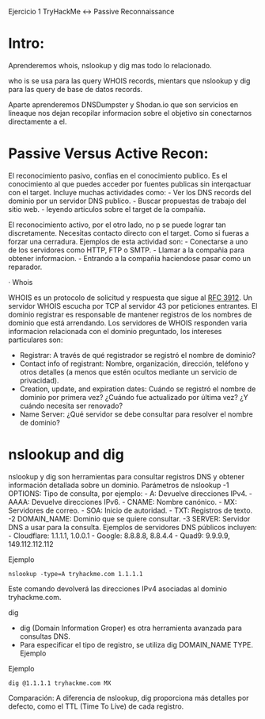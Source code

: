 Ejercicio 1 TryHackMe <-> Passive Reconnaissance

# Intro:

Aprenderemos whois, nslookup y dig mas todo lo relacionado.

who is se usa para las query WHOIS records, mientars que nslookup y dig para las query de base de datos records.

Aparte aprenderemos DNSDumpster y Shodan.io que son servicios en lineaque nos dejan recopilar informacion sobre el objetivo sin conectarnos directamente a el.

# Passive Versus Active Recon:

El reconocimiento pasivo, confias en el conocimiento publico. Es el conocimiento al que puedes acceder por fuentes publicas sin interqactuar con el target.
  Incluye muchas actividades como:
    - Ver los DNS records del dominio por un servidor DNS publico.
    - Buscar propuestas de trabajo del sitio web.
    - leyendo articulos sobre el target de la compañia.

El reconocimiento activo, por el otro lado, no p se puede lograr tan discretamente. Necesitas contacto directo con el target. Como si fueras a forzar una cerradura.
  Ejemplos de esta actividad son:
    - Conectarse a uno de los servidores como HTTP, FTP o SMTP.
    - Llamar a la compañia para obtener informacion.
    - Entrando a la compañia haciendose pasar como un reparador.

· Whois

WHOIS es un protocolo de solicitud y respuesta que sigue al [RFC 3912](https://www.ietf.org/rfc/rfc3912.txt). Un servidor WHOIS escucha por TCP al servidor 43 por peticiones entrantes. El dominio registrar es responsable de mantener registros de los nombres de dominio que está arrendando.
Los servidores de WHOIS responden varia informacion relacionada con el dominio preguntado, los intereses particulares son:
  - Registrar: A través de qué registrador se registró el nombre de dominio?
  - Contact info of registrant: Nombre, organización, dirección, teléfono y otros detalles (a menos que estén ocultos mediante un servicio de privacidad).
  - Creation, update, and expiration dates: Cuándo se registró el nombre de dominio por primera vez? ¿Cuándo fue actualizado por última vez? ¿Y cuándo necesita ser renovado?
  - Name Server: ¿Qué servidor se debe consultar para resolver el nombre de dominio?

# nslookup and dig

nslookup y dig son herramientas para consultar registros DNS y obtener información detallada sobre un dominio.
  Parámetros de nslookup
    -1 OPTIONS: Tipo de consulta, por ejemplo:
      - A: Devuelve direcciones IPv4.
      - AAAA: Devuelve direcciones IPv6.
      - CNAME: Nombre canónico.
      - MX: Servidores de correo.
      - SOA: Inicio de autoridad.
      - TXT: Registros de texto.
    -2 DOMAIN_NAME: Dominio que se quiere consultar.
    -3 SERVER: Servidor DNS a usar para la consulta. Ejemplos de servidores DNS públicos incluyen:
      - Cloudflare: 1.1.1.1, 1.0.0.1
      - Google: 8.8.8.8, 8.8.4.4
      - Quad9: 9.9.9.9, 149.112.112.112
      
Ejemplo
```
nslookup -type=A tryhackme.com 1.1.1.1
```
Este comando devolverá las direcciones IPv4 asociadas al dominio tryhackme.com.

dig
  - dig (Domain Information Groper) es otra herramienta avanzada para consultas DNS.
  - Para especificar el tipo de registro, se utiliza dig DOMAIN_NAME TYPE. Ejemplo

Ejemplo
```
dig @1.1.1.1 tryhackme.com MX
```
Comparación: A diferencia de nslookup, dig proporciona más detalles por defecto, como el TTL (Time To Live) de cada registro.







